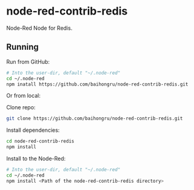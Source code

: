 # node-red-contrib-redis

 Node-Red Node for Redis.

## Running

Run from GitHub:

```bash
# Into the user-dir, default "~/.node-red"
cd ~/.node-red
npm inatall https://github.com/baihongru/node-red-contrib-redis.git
```

Or from local:

Clone repo:

```bash
git clone https://github.com/baihongru/node-red-contrib-redis.git
```

Install dependencies:

```bash
cd node-red-contrib-redis
npm install
```

Install to the Node-Red:

```bash
# Into the user-dir, default "~/.node-red"
cd ~/.node-red
npm install <Path of the node-red-contrib-redis directory>
```
